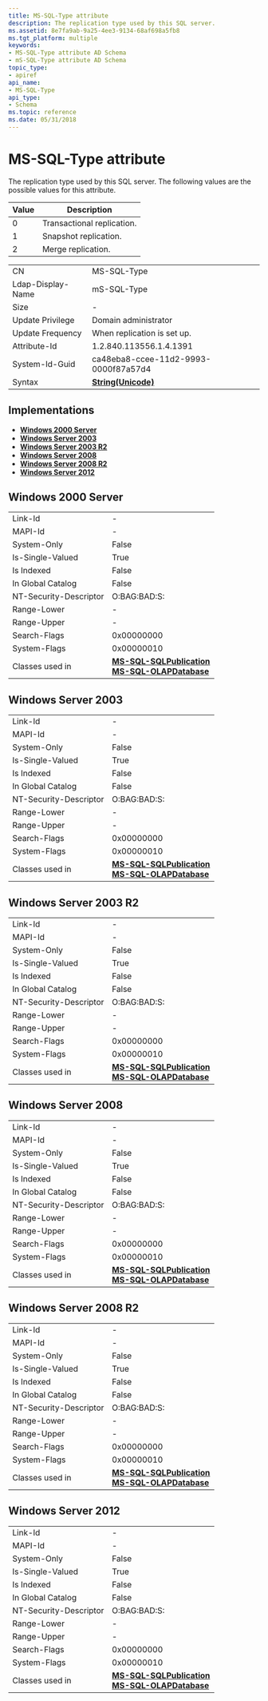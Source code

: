 ```yaml
---
title: MS-SQL-Type attribute
description: The replication type used by this SQL server.
ms.assetid: 8e7fa9ab-9a25-4ee3-9134-68af698a5fb8
ms.tgt_platform: multiple
keywords:
- MS-SQL-Type attribute AD Schema
- mS-SQL-Type attribute AD Schema
topic_type:
- apiref
api_name:
- MS-SQL-Type
api_type:
- Schema
ms.topic: reference
ms.date: 05/31/2018
---
```


# MS-SQL-Type attribute

The replication type used by this SQL server. The following values are the possible values for this attribute.



| Value        | Description                           |
|--------------|---------------------------------------|
| 0<br/> | Transactional replication.<br/> |
| 1<br/> | Snapshot replication.<br/>      |
| 2<br/> | Merge replication.<br/>         |



 



|                   |                                             |
|-------------------|---------------------------------------------|
| CN                | MS-SQL-Type                                 |
| Ldap-Display-Name | mS-SQL-Type                                 |
| Size              | \-                                          |
| Update Privilege  | Domain administrator                        |
| Update Frequency  | When replication is set up.                 |
| Attribute-Id      | 1.2.840.113556.1.4.1391                     |
| System-Id-Guid    | ca48eba8-ccee-11d2-9993-0000f87a57d4        |
| Syntax            | [**String(Unicode)**](s-string-unicode.md) |



## Implementations

-   [**Windows 2000 Server**](#windows-2000-server)
-   [**Windows Server 2003**](#windows-server-2003)
-   [**Windows Server 2003 R2**](#windows-server-2003-r2)
-   [**Windows Server 2008**](#windows-server-2008)
-   [**Windows Server 2008 R2**](#windows-server-2008-r2)
-   [**Windows Server 2012**](#windows-server-2012)

## Windows 2000 Server



|                        |                                                                                                                                     |
|------------------------|-------------------------------------------------------------------------------------------------------------------------------------|
| Link-Id                | \-                                                                                                                                  |
| MAPI-Id                | \-                                                                                                                                  |
| System-Only            | False                                                                                                                               |
| Is-Single-Valued       | True                                                                                                                                |
| Is Indexed             | False                                                                                                                               |
| In Global Catalog      | False                                                                                                                               |
| NT-Security-Descriptor | O:BAG:BAD:S:                                                                                                                        |
| Range-Lower            | \-                                                                                                                                  |
| Range-Upper            | \-                                                                                                                                  |
| Search-Flags           | 0x00000000                                                                                                                          |
| System-Flags           | 0x00000010                                                                                                                          |
| Classes used in        | [**MS-SQL-SQLPublication**](c-ms-sql-sqlpublication.md)<br/> [**MS-SQL-OLAPDatabase**](c-ms-sql-olapdatabase.md)<br/> |



## Windows Server 2003



|                        |                                                                                                                                     |
|------------------------|-------------------------------------------------------------------------------------------------------------------------------------|
| Link-Id                | \-                                                                                                                                  |
| MAPI-Id                | \-                                                                                                                                  |
| System-Only            | False                                                                                                                               |
| Is-Single-Valued       | True                                                                                                                                |
| Is Indexed             | False                                                                                                                               |
| In Global Catalog      | False                                                                                                                               |
| NT-Security-Descriptor | O:BAG:BAD:S:                                                                                                                        |
| Range-Lower            | \-                                                                                                                                  |
| Range-Upper            | \-                                                                                                                                  |
| Search-Flags           | 0x00000000                                                                                                                          |
| System-Flags           | 0x00000010                                                                                                                          |
| Classes used in        | [**MS-SQL-SQLPublication**](c-ms-sql-sqlpublication.md)<br/> [**MS-SQL-OLAPDatabase**](c-ms-sql-olapdatabase.md)<br/> |



## Windows Server 2003 R2



|                        |                                                                                                                                     |
|------------------------|-------------------------------------------------------------------------------------------------------------------------------------|
| Link-Id                | \-                                                                                                                                  |
| MAPI-Id                | \-                                                                                                                                  |
| System-Only            | False                                                                                                                               |
| Is-Single-Valued       | True                                                                                                                                |
| Is Indexed             | False                                                                                                                               |
| In Global Catalog      | False                                                                                                                               |
| NT-Security-Descriptor | O:BAG:BAD:S:                                                                                                                        |
| Range-Lower            | \-                                                                                                                                  |
| Range-Upper            | \-                                                                                                                                  |
| Search-Flags           | 0x00000000                                                                                                                          |
| System-Flags           | 0x00000010                                                                                                                          |
| Classes used in        | [**MS-SQL-SQLPublication**](c-ms-sql-sqlpublication.md)<br/> [**MS-SQL-OLAPDatabase**](c-ms-sql-olapdatabase.md)<br/> |



## Windows Server 2008



|                        |                                                                                                                                     |
|------------------------|-------------------------------------------------------------------------------------------------------------------------------------|
| Link-Id                | \-                                                                                                                                  |
| MAPI-Id                | \-                                                                                                                                  |
| System-Only            | False                                                                                                                               |
| Is-Single-Valued       | True                                                                                                                                |
| Is Indexed             | False                                                                                                                               |
| In Global Catalog      | False                                                                                                                               |
| NT-Security-Descriptor | O:BAG:BAD:S:                                                                                                                        |
| Range-Lower            | \-                                                                                                                                  |
| Range-Upper            | \-                                                                                                                                  |
| Search-Flags           | 0x00000000                                                                                                                          |
| System-Flags           | 0x00000010                                                                                                                          |
| Classes used in        | [**MS-SQL-SQLPublication**](c-ms-sql-sqlpublication.md)<br/> [**MS-SQL-OLAPDatabase**](c-ms-sql-olapdatabase.md)<br/> |



## Windows Server 2008 R2



|                        |                                                                                                                                     |
|------------------------|-------------------------------------------------------------------------------------------------------------------------------------|
| Link-Id                | \-                                                                                                                                  |
| MAPI-Id                | \-                                                                                                                                  |
| System-Only            | False                                                                                                                               |
| Is-Single-Valued       | True                                                                                                                                |
| Is Indexed             | False                                                                                                                               |
| In Global Catalog      | False                                                                                                                               |
| NT-Security-Descriptor | O:BAG:BAD:S:                                                                                                                        |
| Range-Lower            | \-                                                                                                                                  |
| Range-Upper            | \-                                                                                                                                  |
| Search-Flags           | 0x00000000                                                                                                                          |
| System-Flags           | 0x00000010                                                                                                                          |
| Classes used in        | [**MS-SQL-SQLPublication**](c-ms-sql-sqlpublication.md)<br/> [**MS-SQL-OLAPDatabase**](c-ms-sql-olapdatabase.md)<br/> |



## Windows Server 2012



|                        |                                                                                                                                     |
|------------------------|-------------------------------------------------------------------------------------------------------------------------------------|
| Link-Id                | \-                                                                                                                                  |
| MAPI-Id                | \-                                                                                                                                  |
| System-Only            | False                                                                                                                               |
| Is-Single-Valued       | True                                                                                                                                |
| Is Indexed             | False                                                                                                                               |
| In Global Catalog      | False                                                                                                                               |
| NT-Security-Descriptor | O:BAG:BAD:S:                                                                                                                        |
| Range-Lower            | \-                                                                                                                                  |
| Range-Upper            | \-                                                                                                                                  |
| Search-Flags           | 0x00000000                                                                                                                          |
| System-Flags           | 0x00000010                                                                                                                          |
| Classes used in        | [**MS-SQL-SQLPublication**](c-ms-sql-sqlpublication.md)<br/> [**MS-SQL-OLAPDatabase**](c-ms-sql-olapdatabase.md)<br/> |



 

 






